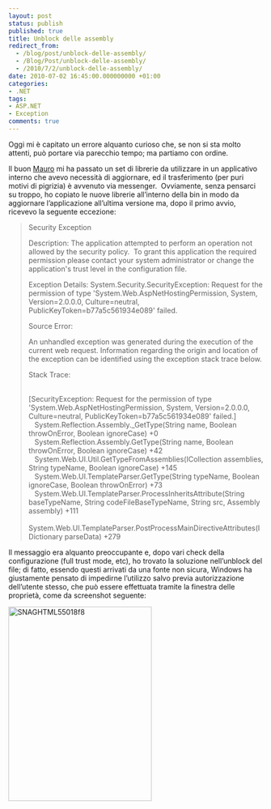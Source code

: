 ```yaml
---
layout: post
status: publish
published: true
title: Unblock delle assembly
redirect_from: 
  - /blog/post/unblock-delle-assembly/
  - /Blog/Post/unblock-delle-assembly/
  - /2010/7/2/unblock-delle-assembly/
date: 2010-07-02 16:45:00.000000000 +01:00
categories:
- .NET
tags:
- ASP.NET
- Exception
comments: true
---
```

<p>Oggi mi è capitato un errore alquanto curioso che, se non si sta molto attenti, può portare via parecchio tempo; ma partiamo con ordine.</p>  <p>Il buon <a title="Mauro Servienti&#39;s Blog" href="http://topics.it/" rel="nofollow" target="_blank">Mauro</a> mi ha passato un set di librerie da utilizzare in un applicativo interno che avevo necessità di aggiornare, ed il trasferimento (per puri motivi di pigrizia) è avvenuto via messenger.&#160; Ovviamente, senza pensarci su troppo, ho copiato le nuove librerie all’interno della bin in modo da aggiornare l’applicazione all’ultima versione ma, dopo il primo avvio, ricevevo la seguente eccezione:</p>  <blockquote>   <p>Security Exception</p>    <p>Description: The application attempted to perform an operation not allowed by the security policy.&#160; To grant this application the required permission please contact your system administrator or change the application's trust level in the configuration file. </p>    <p>Exception Details: System.Security.SecurityException: Request for the permission of type 'System.Web.AspNetHostingPermission, System, Version=2.0.0.0, Culture=neutral, PublicKeyToken=b77a5c561934e089' failed.</p>    <p>Source Error: </p>    <p>An unhandled exception was generated during the execution of the current web request. Information regarding the origin and location of the exception can be identified using the exception stack trace below.</p>    <p>Stack Trace: </p>    <p>     <br />[SecurityException: Request for the permission of type 'System.Web.AspNetHostingPermission, System, Version=2.0.0.0, Culture=neutral, PublicKeyToken=b77a5c561934e089' failed.]      <br />&#160;&#160; System.Reflection.Assembly._GetType(String name, Boolean throwOnError, Boolean ignoreCase) +0      <br />&#160;&#160; System.Reflection.Assembly.GetType(String name, Boolean throwOnError, Boolean ignoreCase) +42      <br />&#160;&#160; System.Web.UI.Util.GetTypeFromAssemblies(ICollection assemblies, String typeName, Boolean ignoreCase) +145      <br />&#160;&#160; System.Web.UI.TemplateParser.GetType(String typeName, Boolean ignoreCase, Boolean throwOnError) +73      <br />&#160;&#160; System.Web.UI.TemplateParser.ProcessInheritsAttribute(String baseTypeName, String codeFileBaseTypeName, String src, Assembly assembly) +111      <br />&#160;&#160; System.Web.UI.TemplateParser.PostProcessMainDirectiveAttributes(IDictionary parseData) +279</p> </blockquote>  <p>Il messaggio era alquanto preoccupante e, dopo vari check della configurazione (full trust mode, etc), ho trovato la soluzione nell’unblock del file; di fatto, essendo questi arrivati da una fonte non sicura, Windows ha giustamente pensato di impedirne l’utilizzo salvo previa autorizzazione dell’utente stesso, che può essere effettuata tramite la finestra delle proprietà, come da screenshot seguente:</p>  <p><a href="http://tostring.it/UserFiles/imperugo/SNAGHTML55018f8.png" rel="shadowbox"><img style="border-bottom: 0px; border-left: 0px; display: inline; border-top: 0px; border-right: 0px" title="SNAGHTML55018f8" border="0" alt="SNAGHTML55018f8" src="http://tostring.it/UserFiles/imperugo/SNAGHTML55018f8_thumb.png" width="283" height="384" /></a></p>
